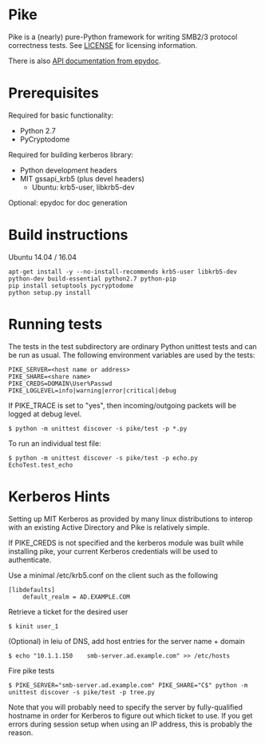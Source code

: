 Pike
====

Pike is a (nearly) pure-Python framework for writing SMB2/3 protocol correctness tests.
See [LICENSE](LICENSE) for licensing information.

There is also [API documentation from epydoc](http://emc-isilon.github.io/pike/api/index.html).

Prerequisites
=============

Required for basic functionality:
* Python 2.7
* PyCryptodome

Required for building kerberos library:
* Python development headers
* MIT gssapi\_krb5 (plus devel headers)
    * Ubuntu: krb5-user, libkrb5-dev

Optional: epydoc for doc generation

Build instructions
==================

Ubuntu 14.04 / 16.04

    apt-get install -y --no-install-recommends krb5-user libkrb5-dev python-dev build-essential python2.7 python-pip
    pip install setuptools pycryptodome
    python setup.py install

Running tests
=============

The tests in the test subdirectory are ordinary Python unittest tests and
can be run as usual.  The following environment variables are used by
the tests:

    PIKE_SERVER=<host name or address>
    PIKE_SHARE=<share name>
    PIKE_CREDS=DOMAIN\User%Passwd
    PIKE_LOGLEVEL=info|warning|error|critical|debug

If PIKE\_TRACE is set to "yes", then incoming/outgoing packets
will be logged at debug level.

    $ python -m unittest discover -s pike/test -p *.py

To run an individual test file:

    $ python -m unittest discover -s pike/test -p echo.py EchoTest.test_echo

Kerberos Hints
==============

Setting up MIT Kerberos as provided by many linux distributions to interop
with an existing Active Directory and Pike is relatively simple.

If PIKE\_CREDS is not specified and the kerberos module was built while
installing pike, your current Kerberos credentials will be used to
authenticate.

Use a minimal /etc/krb5.conf on the client such as the following

    [libdefaults]
        default_realm = AD.EXAMPLE.COM

Retrieve a ticket for the desired user

    $ kinit user_1

(Optional) in leiu of DNS, add host entries for the server name + domain

    $ echo "10.1.1.150    smb-server.ad.example.com" >> /etc/hosts

Fire pike tests

    $ PIKE_SERVER="smb-server.ad.example.com" PIKE_SHARE="C$" python -m unittest discover -s pike/test -p tree.py

Note that you will probably need to specify the server by fully-qualified
hostname in order for Kerberos to figure out which ticket to use.  If you
get errors during session setup when using an IP address, this is probably
the reason.
